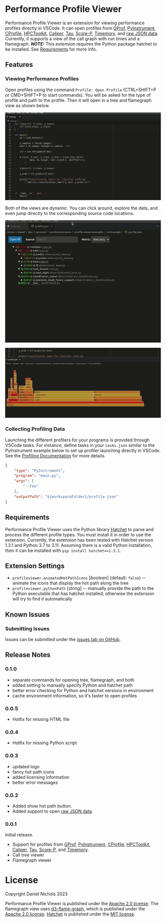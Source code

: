 # Performance Profile Viewer

Performance Profile Viewer is an extension for viewing performance profiles 
directly in VSCode. 
It can open profiles from 
[GProf](https://ftp.gnu.org/old-gnu/Manuals/gprof-2.9.1/html_mono/gprof.html), 
[PyInstrument](https://pyinstrument.readthedocs.io/en/latest/), 
[CProfile](https://docs.python.org/3/library/profile.html#module-cProfile), 
[HPCToolkit](http://hpctoolkit.org/), 
[Caliper](https://software.llnl.gov/Caliper/), 
[Tau](http://www.cs.uoregon.edu/research/tau/home.php), 
[Score-P](https://www.vi-hps.org/projects/score-p/), 
[Timemory](https://github.com/NERSC/timemory),
and [raw JSON data](/src/test-workspaces/profiles/json/profile.json).
Currently, it supports a view of the call graph with run times and a flamegraph.
***NOTE:*** This extension requires the Python package hatchet to be installed.
See [Requirements](#requirements) for more info.

## Features

### Viewing Performance Profiles

Open profiles using the command `Profile: Open Profile` (CTRL+SHIFT+P or 
CMD+SHIFT+P to start commands).
You will be asked for the type of profile and path to the profile.
Then it will open in a tree and flamegraph view as shown below.

![Opening Profile](images/opening-profile.gif)

Both of the views are dynamic.
You can click around, explore the data, and even jump directly
to the corresponding source code locations.

![Exploring Tree View](images/exploring-tree.gif)

![Exploring FlameGraph View](images/exploring-flamegraph.gif)

### Collecting Profiling Data

Launching the different profilers for your programs is provided through VSCode 
tasks.
For instance, define tasks in your `tasks.json` similar to the PyInstrument 
example below to set up profiler launching directly in VSCode.
See the [Profiling Documentation](docs/profiling.md) for more details.

```json
{
    "type": "PyInstrument",
    "program": "main.py",
    "args": [
        "--foo"
    ],
    "outputPath": "${workspaceFolder}/profile.json"
}
```

## Requirements

Performance Profile Viewer uses the Python library 
[Hatchet](https://hatchet.readthedocs.io/en/latest/) 
to parse and process the different profile types.
You must install it in order to use the extension.
Currently, the extension has been tested with Hatchet version 1.3.1
and Python 3.7 to 3.11.
Assuming there is a valid Python installation, then it can be installed with 
`pip install hatchet==1.3.1`.

## Extension Settings

- `profileviewer.animatedHotPathIcons` [_boolean_] (default: `false`) -- animate the icons that display the hot path along the tree
- `profileviewer.pythonPath` [_string_] -- manually provide the path to the Python executable that has hatchet installed; otherwise the extension will try to find it automatically

## Known Issues

### Submitting Issues

Issues can be submitted under the [issues tab on GitHub](https://github.com/Dando18/performance-profile-viewer-vscode/issues).

## Release Notes

### 0.1.0

- separate commands for opening tree, flamegraph, and both
- added setting to manually specify Python and hatchet path
- better error checking for Python and hatchet versions in environment
- cache environment information, so it's faster to open profiles

### 0.0.5

- Hotfix for missing HTML file

### 0.0.4

- Hotfix for missing Python script

### 0.0.3

- updated logo
- fancy hot path icons
- added licensing information
- better error messages

### 0.0.2

- Added show hot path button.
- Added support to open [raw JSON data](/src/test-workspaces/profiles/json/profile.json).

### 0.0.1

Initial release. 

- Support for profiles from 
[GProf](https://ftp.gnu.org/old-gnu/Manuals/gprof-2.9.1/html_mono/gprof.html), 
[PyInstrument](https://pyinstrument.readthedocs.io/en/latest/), 
[CProfile](https://docs.python.org/3/library/profile.html#module-cProfile), 
[HPCToolkit](http://hpctoolkit.org/), 
[Caliper](https://software.llnl.gov/Caliper/), 
[Tau](http://www.cs.uoregon.edu/research/tau/home.php), 
[Score-P](https://www.vi-hps.org/projects/score-p/), 
and [Timemory](https://github.com/NERSC/timemory).
- Call tree viewer
- Flamegraph viewer



# License

Copyright Daniel Nichols 2023

Performance Profile Viewer is published under the [Apache 2.0 license](/LICENSE).
The flamegraph view uses [d3-flame-graph](https://github.com/spiermar/d3-flame-graph),
which is published under the [Apache 2.0 license](https://github.com/spiermar/d3-flame-graph/blob/master/LICENSE).
[Hatchet](https://github.com/hatchet/hatchet) is published under the [MIT license](https://github.com/hatchet/hatchet/blob/develop/LICENSE).
